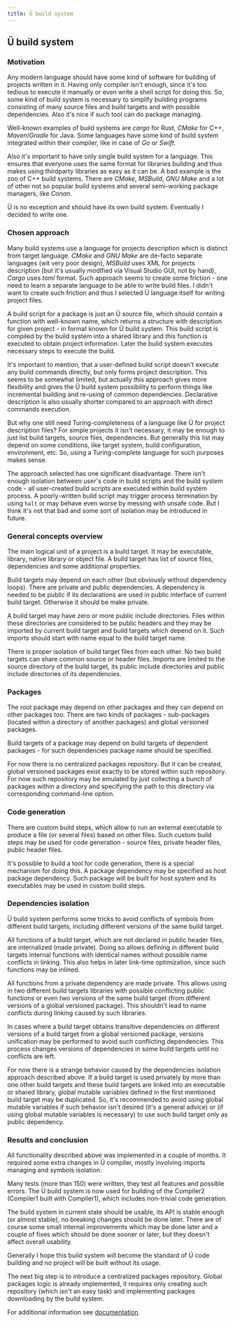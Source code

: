 ```yaml
---
title: Ü build system
---
```


## Ü build system

### Motivation

Any modern language should have some kind of software for building of projects written in it.
Having only compiler isn't enough, since it's too tedious to execute it manually or even write a shell script for doing this.
So, some kind of build system is necessary to simplify building programs consisting of many source files and build targets and with possible dependencies.
Also it's nice if such tool can do package managing.

Well-known examples of build systems are *cargo* for Rust, *CMake* for C++, *Maven*/*Gradle* for Java.
Some languages have some kind of build system integrated within their compiler, like in case of *Go* or *Swift*.

Also it's important to have only single build system for a language.
This ensures that everyone uses the same format for libraries building and thus makes using thirdparty libraries as easy as it can be.
A bad example is the zoo of C++ build systems.
There are *CMake*, *MSBuild*, *GNU Make* and a lot of other not so popular build systems and several semi-working package managers, like *Conan*.

Ü is no exception and should have its own build system.
Eventually I decided to write one.


### Chosen approach

Many build systems use a language for projects description which is distinct from target language.
*CMake* and *GNU Make* are de-facto separate languages (wit very poor design), *MSBuild* uses XML for projects description (but it's usually modified via Visual Studio GUI, not by hand), *Cargo* uses *toml* format.
Such approach seems to create some friction - one need to learn a separate language to be able to write build files.
I didn't want to create such friction and thus I selected Ü language itself for writing project files.

A build script for a package is just an Ü source file, which should contain a function with well-known name, which returns a structure with description for given project - in format known for Ü build system.
This build script is compiled by the build system into a shared library and this function is executed to obtain project information.
Later the build system executes necessary steps to execute the build.

It's important to mention, that a user-defined build script doesn't execute any build commands directly, but only forms project description.
This seems to be somewhat limited, but actually this approach gives more flexibility and gives the Ü build system possibility to perform things like incremental building and re-using of common dependencies.
Declarative description is also usually shorter compared to an approach with direct commands execution.

But why one still need Turing-completeness of a language like Ü for project description files?
For simple projects it isn't necessary, it may be enough to just list build targets, source files, dependencies.
But generally this list may depend on some conditions, like target system, build configuration, environment, etc.
So, using a Turing-complete language for such purposes makes sense.

The approach selected has one significant disadvantage.
There isn't enough isolation between user's code in build scripts and the build system code - all user-created build scripts are executed within build system process.
A poorly-written build script may trigger process termination by using `halt` or may behave even worse by messing with unsafe code.
But I think it's not that bad and some sort of isolation may be introduced in future.


### General concepts overview

The main logical unit of a project is a build target.
It may be executable, library, native library or object file.
A build target has list of source files, dependencies and some additional properties.

Build targets may depend on each other (but obviously without dependency loops).
There are private and public dependencies.
A dependency is needed to be public if its declarations are used in public interface of current build target.
Otherwise it should be make private.

A build target may have zero or more public include directories.
Files within these directories are considered to be public headers and they may be imported by current build target and build targets which depend on it.
Such imports should start with name equal to the build target name.

There is proper isolation of build target files from each other.
No two build targets can share common source or header files.
Imports are limited to the source directory of the build target, its public include directories and public include directories of its dependencies.


### Packages

The root package may depend on other packages and they can depend on other packages too.
There are two kinds of packages - sub-packages (located within a directory of another packages) and global versioned packages.

Build targets of a package may depend on build targets of dependent packages - for such dependencies package name should be specified.

For now there is no centralized packages repository.
But it can be created, global versioned packages exist exactly to be stored within such repository.
For now such repository may be emulated by just collecting a bunch of packages within a directory and specifying the path to this directory via corresponding command-line option.


### Code generation

There are custom build steps, which allow to run an external executable to produce a file (or several files) based on other files.
Such custom build steps may be used for code generation - source files, private header files, public header files.

It's possible to build a tool for code generation, there is a special mechanism for doing this.
A package dependency may be specified as host package dependency.
Such package will be built for host system and its executables may be used in custom build steps.


### Dependencies isolation

Ü build system performs some tricks to avoid conflicts of symbols from different build targets, including different versions of the same build target.

All functions of a build target, which are not declared in public header files, are internalized (made private).
Doing so allows defining in different build targets internal functions with identical names without possible name conflicts in linking.
This also helps in later link-time optimization, since such functions may be inlined.

All functions from a private dependency are made private.
This allows using in two different build targets libraries with possible conflicting public functions or even two versions of the same build target (from different versions of a global versioned package).
This shouldn't lead to name conflicts during linking caused by such libraries.

In cases where a build target obtains transitive dependencies on different versions of a build target from a global versioned package, versions unification may be performed to avoid such conflicting dependencies.
This process changes versions of dependencies in some build targets until no conflicts are left.

For now there is a strange behavior caused by the dependencies isolation approach described above.
If a build target is used privately by more than one other build targets and these build targets are linked into an executable or shared library, global mutable variables defined in the first mentioned build target may be duplicated. So, it's recommended to avoid using global mutable variables if such behavior isn't desired (it's a general advice) or (if using global mutable variables is necessary) to use such build target only as public dependency.


### Results and conclusion

All functionality described above was implemented in a couple of months.
It required some extra changes in Ü compiler, mostly involving imports managing and symbols isolation.

Many tests (more than 150) were written, they test all features and possible errors.
The Ü build system is now used for building of the Compiler2 (Compiler1 built with Compiler1), which includes non-trivial code generation.

The build system in current state should be usable, its API is stable enough (or almost stable), no breaking changes should be done later.
There are of course some small internal improvements which may be done later and a couple of fixes which should be done sooner or later, but they doesn't affect overall usability.

Generally I hope this build system will become the standard of Ü code building and no project will be built without its usage.

The next big step is to introduce a centralized packages repository.
Global packages logic is already implemented, it requires only creating such repository (which isn't an easy task) and implementing packages downloading by the build system.

For additional information see [documentation](https://panzerschrek.github.io/U-00DC-Sprache-site/docs/en/build_system.html).
